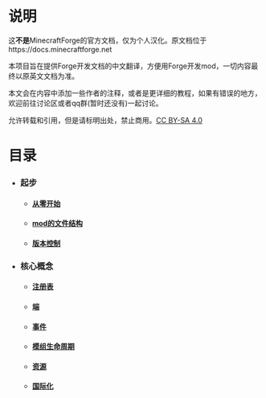 说明
=============
这**不是**MinecraftForge的官方文档，仅为个人汉化。原文档位于https://docs.minecraftforge.net  

本项目旨在提供Forge开发文档的中文翻译，方便用Forge开发mod，一切内容最终以原英文文档为准。

本文会在内容中添加一些作者的注释，或者是更详细的教程，如果有错误的地方，欢迎前往讨论区或者qq群(暂时还没有)一起讨论。

允许转载和引用，但是请标明出处，禁止商用。[CC BY-SA 4.0](/LICENSE)
  
目录
============

* ### 起步
  * #### [从零开始](/docs/gettingstarted/index.md) 
  * #### [mod的文件结构](/docs/gettingstarted/structuring.md) 
  * #### [版本控制](/docs/gettingstarted/versioning.md) 
* ### 核心概念
  * #### [注册表](/docs/concepts/registries.md)
  * #### [端](/docs/concepts/sides.md)
  * #### [事件](/docs/concepts/events.md)
  * #### [模组生命周期](/docs/concepts/lifecycle.md)
  * #### [资源](/docs/concepts/resources.md)
  * #### [国际化](/docs/concepts/internationalization.md)
